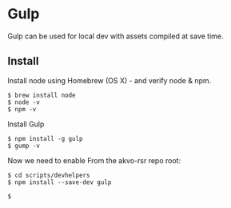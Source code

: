 # Gulp
Gulp can be used for local dev with assets compiled at save time.


## Install

Install node using Homebrew (OS X) - and verify node & npm.

```shell
$ brew install node
$ node -v
$ npm -v
```

Install Gulp
```shell
$ npm install -g gulp
$ gump -v

```

Now we need to enable
From the akvo-rsr repo root:
```shell
$ cd scripts/devhelpers
$ npm install --save-dev gulp
```

```shell
$
```
